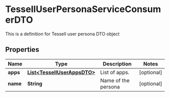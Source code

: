 

# TessellUserPersonaServiceConsumerDTO

This is a definition for Tessell user persona DTO object

## Properties

Name | Type | Description | Notes
------------ | ------------- | ------------- | -------------
**apps** | [**List&lt;TessellUserAppsDTO&gt;**](TessellUserAppsDTO.md) | List of apps. |  [optional]
**name** | **String** | Name of the persona |  [optional]



